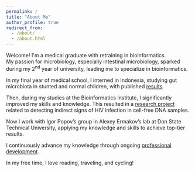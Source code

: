 ```yaml
---
permalink: /
title: "About Me"
author_profile: true
redirect_from: 
  - /about/
  - /about.html
---
```


Welcome! I'm a medical graduate with retraining in bioinformatics.<br>
My passion for microbiology, especially intestinal microbiology, sparked during my 2<sup>nd</sup> year of university, leading me to specialize in bioinformatics.<br>

In my final year of medical school, I interned in Indonesia, studying gut microbiota in stunted and normal children, with published [results](https://journals.plos.org/plosone/article?id=10.1371/journal.pone.0299349).<br>

Then, during my studies at the Bioinformatics Institute, I significantly improved my skills and knowledge. This resulted in a [research project](https://github.com/iliapopov17/The-shadow-of-HIV) related to detecting indirect signs of HIV infection in cell-free DNA samples.<br>

Now I work with Igor Popov’s group in Alexey Ermakov’s lab at Don State Technical University, applying my knowledge and skills to achieve top-tier results.<br>

I continuously advance my knowledge through ongoing [professional development](https://iliapopov17.github.io/cpds/).<br>

In my free time, I love reading, traveling, and cycling!